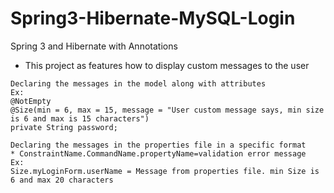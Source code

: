 # Spring3-Hibernate-MySQL-Login
Spring 3 and Hibernate with Annotations

* This project as features how to display custom messages to the user 

```
Declaring the messages in the model along with attributes
Ex:
@NotEmpty
@Size(min = 6, max = 15, message = "User custom message says, min size is 6 and max is 15 characters")
private String password;
```

```
Declaring the messages in the properties file in a specific format
* ConstraintName.CommandName.propertyName=validation error message
Ex:
Size.myLoginForm.userName = Message from properties file. min Size is 6 and max 20 characters
```

